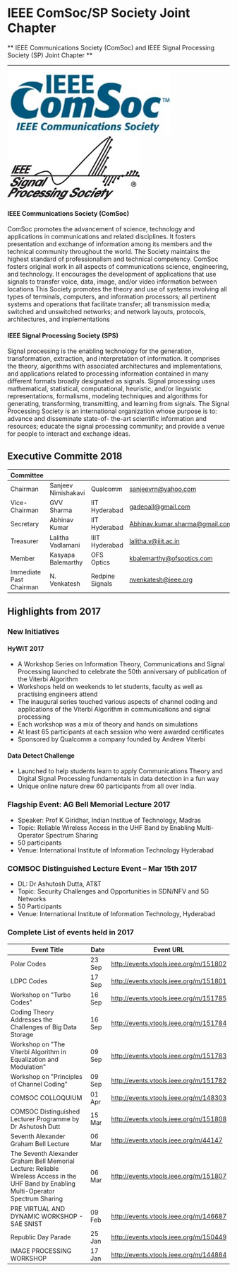 # IEEE ComSoc/SP Society Joint Chapter
** IEEE Communications Society (ComSoc) and IEEE Signal Processing Society (SP) Joint Chapter **

---

![COMSOC](/user/img/logos/comsoc-logo.png)
![SP](/user/img/logos/sps-logo.jpg)

#### IEEE Communications Society (ComSoc)

ComSoc promotes the advancement of science, technology and applications in
communications and related disciplines. It fosters presentation and exchange of
information among its members and the technical community throughout the world.
The Society maintains the highest standard of professionalism and technical
competency.
ComSoc fosters original work in all aspects of communications science, engineering,
and technology. It encourages the development of applications that use signals to
transfer voice, data, image, and/or video information between locations
This Society promotes the theory and use of systems involving all types of terminals,
computers, and information processors; all pertinent systems and operations that
facilitate transfer; all transmission media; switched and unswitched networks; and
network layouts, protocols, architectures, and implementations

#### IEEE Signal Processing Society (SPS)

Signal processing is the enabling technology for the generation, transformation,
extraction, and interpretation of information. It comprises the theory, algorithms with
associated architectures and implementations, and applications related to processing
information contained in many different formats broadly designated as signals. Signal
processing uses mathematical, statistical, computational, heuristic, and/or linguistic
representations, formalisms, modeling techniques and algorithms for generating,
transforming, transmitting, and learning from signals.
The Signal Processing Society is an international organization whose purpose is to:
advance and disseminate state-of- the-art scientific information and resources; educate
the signal processing community; and provide a venue for people to interact and
exchange ideas.

## Executive Committe 2018

| Committee               |                     |                 |                                |             |
| :---------------------- | :------------------ | :-------------- | :----------------------------- | :---------- |
| Chairman                | Sanjeev Nimishakavi | Qualcomm        | sanjeevrn@yahoo.com            | M 80250684  |
| Vice-Chairman           | GVV Sharma          | IIT Hyderabad   | gadepall@gmail.com             | M 90539415  |
| Secretary               | Abhinav Kumar       | IIT Hyderabad   | Abhinav.kumar.sharma@gmail.com | M 80358261  |
| Treasurer               | Lalitha Vadlamani   | IIIT Hyderabad  | lalitha.v@iiit.ac.in           | M 92293689  |
| Member                  | Kasyapa Balemarthy  | OFS Optics      | kbalemarthy@ofsoptics.com      | M 90286547  |
| Immediate Past Chairman | N. Venkatesh        | Redpine Signals | nvenkatesh@ieee.org            | SM 41506407 |


## Highlights from 2017

### New Initiatives

#### HyWIT 2017

- A Workshop Series on Information Theory, Communications and Signal Processing launched to celebrate the 50th anniversary of publication of the Viterbi Algorithm
- Workshops held on weekends to let students, faculty as well as practising engineers attend
- The inaugural series touched various aspects of channel coding and applications of the Viterbi Algorithm in communications and signal processing
- Each workshop was a mix of theory and hands on simulations
- At least 65 participants at each session who were awarded certificates
- Sponsored by Qualcomm a company founded by Andrew Viterbi

#### Data Detect Challenge

- Launched to help students learn to apply Communications Theory and Digital Signal Processing fundamentals in data detection in a fun way
- Unique online nature drew 60 participants from all over India.

### Flagship Event: AG Bell Memorial Lecture 2017

- Speaker: Prof K Giridhar, Indian Institue of Technology, Madras
- Topic: Reliable Wireless Access in the UHF Band by Enabling Multi-Operator Spectrum Sharing
- 50 participants
- Venue: International Institute of Information Technology Hyderabad

### COMSOC Distinguished Lecture Event – Mar 15th 2017

- DL: Dr Ashutosh Dutta, AT&T
- Topic: Security Challenges and Opportunities in SDN/NFV and 5G Networks
- 50 Participants
- Venue: International Institute of Information Technology, Hyderabad

### Complete List of events held in 2017

| Event Title                                                                                                                              | Date   | Event URL                                |
| ---------------------------------------------------------------------------------------------------------------------------------------- | ------ | ---------------------------------------- |
| Polar Codes                                                                                                                              | 23 Sep | <http://events.vtools.ieee.org/m/151802> |
| LDPC Codes                                                                                                                               | 17 Sep | <http://events.vtools.ieee.org/m/151801> |
| Workshop on "Turbo Codes"                                                                                                                | 16 Sep | <http://events.vtools.ieee.org/m/151785> |
| Coding Theory Addresses the Challenges of Big Data Storage                                                                               | 16 Sep | <http://events.vtools.ieee.org/m/151784> |
| Workshop on "The Viterbi Algorithm in Equalization and Modulation"                                                                       | 09 Sep | <http://events.vtools.ieee.org/m/151783> |
| Workshop on "Principles of Channel Coding"                                                                                               | 09 Sep | <http://events.vtools.ieee.org/m/151782> |
| COMSOC COLLOQUIUM                                                                                                                        | 01 Apr | <http://events.vtools.ieee.org/m/148303> |
| COMSOC Distinguished Lecturer Programme by Dr Ashutosh Dutt                                                                              | 15 Mar | <http://events.vtools.ieee.org/m/151808> |
| Seventh Alexander Graham Bell Lecture                                                                                                    | 06 Mar | <http://events.vtools.ieee.org/m/44147>  |
| The Seventh Alexander Graham Bell Memorial Lecture: Reliable Wireless Access in the UHF Band by Enabling Multi-Operator Spectrum Sharing | 06 Mar | <http://events.vtools.ieee.org/m/151807> |
| PRE VIRTUAL AND DYNAMIC WORKSHOP - SAE SNIST                                                                                             | 09 Feb | <http://events.vtools.ieee.org/m/146687> |
| Republic Day Parade                                                                                                                      | 25 Jan | <http://events.vtools.ieee.org/m/150449> |
| IMAGE PROCESSING WORKSHOP                                                                                                                | 17 Jan | <http://events.vtools.ieee.org/m/144884> |